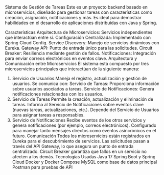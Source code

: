 Sistema de Gestión de Tareas
Este es un proyecto backend basado en microservicios, diseñado para gestionar tareas con características como creación, asignación, notificaciones y más. Es ideal para demostrar habilidades en el desarrollo de aplicaciones distribuidas con Java y Spring.

Características
Arquitectura de Microservicios: Servicios independientes que interactúan entre sí.
Configuración Centralizada: Implementado con Spring Cloud Config.
Service Discovery: Manejo de servicios dinámicos con Eureka.
Gateway API: Punto de entrada único para las solicitudes.
Circuit Breaker: Resiliencia mediante gestión de fallos.
Notificaciones: Integración para enviar correos electrónicos en eventos clave.
Arquitectura y Comunicación entre Microservicios
El sistema está compuesto por tres microservicios principales que interactúan de la siguiente manera:

1. Servicio de Usuarios
Maneja el registro, actualización y gestión de usuarios.
Se comunica con:
Servicio de Tareas: Proporciona información sobre usuarios asociados a tareas.
Servicio de Notificaciones: Genera notificaciones relacionadas con los usuarios.
2. Servicio de Tareas
Permite la creación, actualización y eliminación de tareas.
Informa al Servicio de Notificaciones sobre eventos clave (nuevas tareas, actualizaciones, etc.).
Depende del Servicio de Usuarios para asignar tareas a responsables.
3. Servicio de Notificaciones
Recibe eventos de los otros servicios y genera notificaciones (por ejemplo, correos electrónicos).
Configurado para manejar tanto mensajes directos como eventos asincrónicos en el futuro.
Comunicación
Todos los microservicios están registrados en Eureka para el descubrimiento de servicios.
Las solicitudes pasan a través del API Gateway, lo que asegura un punto de entrada centralizado.
Circuit Breaker garantiza que fallos en un servicio no afecten a los demás.
Tecnologías Usadas
Java 17
Spring Boot y Spring Cloud
Docker y Docker Compose
MySQL como base de datos principal
Postman para pruebas de API
